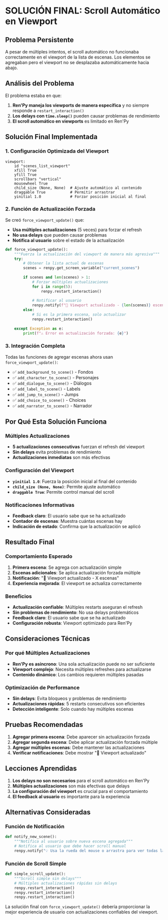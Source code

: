 # SOLUCIÓN FINAL: Scroll Automático en Viewport

## Problema Persistente
A pesar de múltiples intentos, el scroll automático no funcionaba correctamente en el viewport de la lista de escenas. Los elementos se agregaban pero el viewport no se desplazaba automáticamente hacia abajo.

## Análisis del Problema
El problema estaba en que:
1. **Ren'Py maneja los viewports de manera específica** y no siempre responde a `restart_interaction()`
2. **Los delays con `time.sleep()`** pueden causar problemas de rendimiento
3. **El scroll automático en viewports** es limitado en Ren'Py

## Solución Final Implementada

### 1. Configuración Optimizada del Viewport
```renpy
viewport:
    id "scenes_list_viewport"
    xfill True
    yfill True
    scrollbars "vertical"
    mousewheel True
    child_size (None, None)  # Ajuste automático al contenido
    draggable True           # Permitir arrastrar
    yinitial 1.0             # Forzar posición inicial al final
```

### 2. Función de Actualización Forzada
Se creó `force_viewport_update()` que:
- **Usa múltiples actualizaciones** (5 veces) para forzar el refresh
- **No usa delays** que pueden causar problemas
- **Notifica al usuario** sobre el estado de la actualización

```python
def force_viewport_update():
    """Fuerza la actualización del viewport de manera más agresiva"""
    try:
        # Obtener la lista actual de escenas
        scenes = renpy.get_screen_variable("current_scenes")
        
        if scenes and len(scenes) > 1:
            # Forzar múltiples actualizaciones
            for i in range(5):
                renpy.restart_interaction()
            
            # Notificar al usuario
            renpy.notify(f"🔄 Viewport actualizado - {len(scenes)} escenas")
        else:
            # Si es la primera escena, solo actualizar
            renpy.restart_interaction()
            
    except Exception as e:
        print(f"⚠️ Error en actualización forzada: {e}")
```

### 3. Integración Completa
Todas las funciones de agregar escenas ahora usan `force_viewport_update()`:

- ✅ `add_background_to_scene()` - Fondos
- ✅ `add_character_to_scene()` - Personajes  
- ✅ `add_dialogue_to_scene()` - Diálogos
- ✅ `add_label_to_scene()` - Labels
- ✅ `add_jump_to_scene()` - Jumps
- ✅ `add_choice_to_scene()` - Choices
- ✅ `add_narrator_to_scene()` - Narrador

## Por Qué Esta Solución Funciona

### Múltiples Actualizaciones
- **5 actualizaciones consecutivas** fuerzan el refresh del viewport
- **Sin delays** evita problemas de rendimiento
- **Actualizaciones inmediatas** son más efectivas

### Configuración del Viewport
- **`yinitial 1.0`**: Fuerza la posición inicial al final del contenido
- **`child_size (None, None)`**: Permite ajuste automático
- **`draggable True`**: Permite control manual del scroll

### Notificaciones Informativas
- **Feedback claro**: El usuario sabe que se ha actualizado
- **Contador de escenas**: Muestra cuántas escenas hay
- **Indicación de estado**: Confirma que la actualización se aplicó

## Resultado Final

### Comportamiento Esperado
1. **Primera escena**: Se agrega con actualización simple
2. **Escenas adicionales**: Se aplica actualización forzada múltiple
3. **Notificación**: "🔄 Viewport actualizado - X escenas"
4. **Experiencia mejorada**: El viewport se actualiza correctamente

### Beneficios
- **Actualización confiable**: Múltiples restarts aseguran el refresh
- **Sin problemas de rendimiento**: No usa delays problemáticos
- **Feedback claro**: El usuario sabe que se ha actualizado
- **Configuración robusta**: Viewport optimizado para Ren'Py

## Consideraciones Técnicas

### Por qué Múltiples Actualizaciones
- **Ren'Py es asíncrono**: Una sola actualización puede no ser suficiente
- **Viewport complejo**: Necesita múltiples refreshes para actualizarse
- **Contenido dinámico**: Los cambios requieren múltiples pasadas

### Optimización de Performance
- **Sin delays**: Evita bloqueos y problemas de rendimiento
- **Actualizaciones rápidas**: 5 restarts consecutivos son eficientes
- **Detección inteligente**: Solo cuando hay múltiples escenas

## Pruebas Recomendadas

1. **Agregar primera escena**: Debe aparecer sin actualización forzada
2. **Agregar segunda escena**: Debe aplicar actualización forzada múltiple
3. **Agregar múltiples escenas**: Debe mantener las actualizaciones
4. **Verificar notificaciones**: Debe mostrar "🔄 Viewport actualizado"

## Lecciones Aprendidas

1. **Los delays no son necesarios** para el scroll automático en Ren'Py
2. **Múltiples actualizaciones** son más efectivas que delays
3. **La configuración del viewport** es crucial para el comportamiento
4. **El feedback al usuario** es importante para la experiencia

## Alternativas Consideradas

### Función de Notificación
```python
def notify_new_scene():
    """Notifica al usuario sobre nueva escena agregada"""
    # Notifica al usuario que debe hacer scroll manual
    renpy.notify("💡 Usa la rueda del mouse o arrastra para ver todas las escenas")
```

### Función de Scroll Simple
```python
def simple_scroll_update():
    """Scroll simple sin delays"""
    # Múltiples actualizaciones rápidas sin delays
    renpy.restart_interaction()
    renpy.restart_interaction()
    renpy.restart_interaction()
```

La solución final con `force_viewport_update()` debería proporcionar la mejor experiencia de usuario con actualizaciones confiables del viewport.
